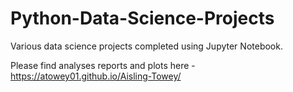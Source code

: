 # Python-Data-Science-Projects

Various data science projects completed using Jupyter Notebook.

Please find analyses reports and plots here - https://atowey01.github.io/Aisling-Towey/
